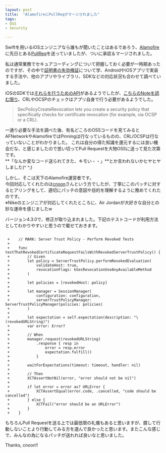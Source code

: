 ```yaml
---
layout: post
title:  "AlamofireにPullReqがマージされました"
tags:
- OSS
- Security

---
```

Swiftを用いるiOSエンジニアなら誰もが聞いたことはあるであろう、[Alamofire][Alamofire]に先日とある[PullReq][PullReq]を送っていましたが、ついに承認＆マージされました。

私は通常業務でセキュアコーディングについて把握しておく必要が一時期あったのですが、その中で[証明書の失効検証][OCSP]について学、AndroidやiOSアプリで実装する手法や、他のアプリやライブラリ、SDKなどの対応状況も合わせて調べていました。

iOSのSDKでは[それらを行うためのAPI][SecurityFramework]があるようでしたが、[こちらのNoteを読む限り][TechnicalNote]、CRLやOCSPのチェックはアプリ自身で行う必要があるようでした。

>SecPolicyCreateRevocation lets you create a security policy that specifically checks for certificate revocation (for example, via OCSP or a CRL).

一通り必要な手法を調べた後、有名どころのOSSコードを見てみるとAFNetworkやAlamofireではPinningは行なっているものの、CRL/OCSPは行なっていないことがわかりました。
これは自分の得た知識を還元するには良い機会だな、と感じましたので思い切ってPull Requestを大物OSSに送って見た次第です。  
**「なんか変なコード送られてきた、キモい・・」**とか言われないかヒヤヒヤしました(^ ^;)

しかし、そこは天下のAlamofire運営者です。  
今回対応してくれたのは[cnoon][cnoon]さんという方でしたが、丁寧にこのパッチに対するヒアリングをして、適切にパッチの意図や目的を理解するように務めてくれたのです。  
※Nikeのエンジニアが対応してくれたところに、Air Jordanが大好きな自分との妙な運命を感じましたw

バージョン4.3.0で、修正が取り込まれました。下記のテストコードが利用方法としてわかりやすいと思うので載せておきます。

```diff:

 +    // MARK: Server Trust Policy - Perform Revoked Tests
 +
 +    func testThatRevokedCertificateRequestFailsWithRevokedServerTrustPolicy() {
 +        // Given
 +        let policy = ServerTrustPolicy.performRevokedEvaluation(
 +            validateHost: true,
 +            revocationFlags: kSecRevocationUseAnyAvailableMethod
 +        )
 +
 +        let policies = [revokedHost: policy]
 +
 +        let manager = SessionManager(
 +            configuration: configuration,
 +            serverTrustPolicyManager: ServerTrustPolicyManager(policies: policies)
 +        )
 +
 +        let expectation = self.expectation(description: "\(revokedURLString)")
 +        var error: Error?
 +
 +        // When
 +        manager.request(revokedURLString)
 +            .response { resp in
 +                error = resp.error
 +                expectation.fulfill()
 +            }
 +
 +        waitForExpectations(timeout: timeout, handler: nil)
 +
 +        // Then
 +        XCTAssertNotNil(error, "error should not be nil")
 +
 +        if let error = error as? URLError {
 +            XCTAssertEqual(error.code, .cancelled, "code should be cancelled")
 +        } else {
 +            XCTFail("error should be an URLError")
 +        }
 +    }

 ```

もちろんPull Requestを送る上では最低限の礼儀もあると思いますが、臆して行動しないことより行動してみる方を選んで良かったと思います。またこんな感じで、みんなの為になるパッチが送れれば良いなと思いました。

Thanks, cnoon!!

[Alamofire]: https://github.com/Alamofire/Alamofire
[PullReq]: https://github.com/Alamofire/Alamofire/pull/1822
[OCSP]: https://ja.wikipedia.org/wiki/Online_Certificate_Status_Protocol
[SecurityFramework]: https://developer.apple.com/reference/security/1400026-secpolicycreaterevocation
[TechnicalNote]: https://developer.apple.com/library/content/technotes/tn2232/_index.html#//apple_ref/doc/uid/DTS40012884-CH1-SECSTRICTER
[cnoon]: https://github.com/cnoon
